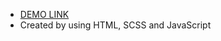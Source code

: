 - [DEMO LINK](https://bohdan-pyschchyk.github.io/Bike-Landing/)
- Created by using HTML, SCSS and JavaScript
